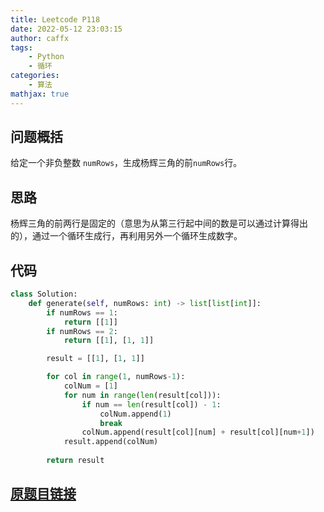 ```yaml
---
title: Leetcode P118
date: 2022-05-12 23:03:15
author: caffx
tags: 
    - Python
    - 循环
categories:
    - 算法
mathjax: true
---
```

## 问题概括
给定一个非负整数 ```numRows```，生成杨辉三角的前```numRows```行。

## 思路
杨辉三角的前两行是固定的（意思为从第三行起中间的数是可以通过计算得出的），通过一个循环生成行，再利用另外一个循环生成数字。

<!-- more -->

## 代码
```python
class Solution:
    def generate(self, numRows: int) -> list[list[int]]:
        if numRows == 1:
            return [[1]]
        if numRows == 2:
            return [[1], [1, 1]]

        result = [[1], [1, 1]]

        for col in range(1, numRows-1):
            colNum = [1]
            for num in range(len(result[col])):
                if num == len(result[col]) - 1:
                    colNum.append(1)
                    break
                colNum.append(result[col][num] + result[col][num+1])
            result.append(colNum)
        
        return result
```
## [原题目链接](https://leetcode.cn/problems/pascals-triangle/)
